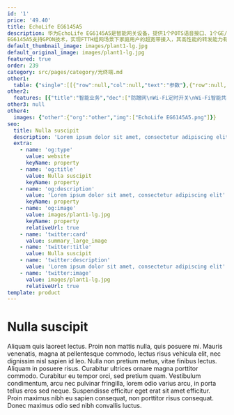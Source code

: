 ```yaml
---
id: '1'
price: '49.40'
title: EchoLife EG6145A5
description: 华为EchoLife EG6145A5是智能网关设备，提供1个POTS语音接口、1个GE/FE自适应以太端口，3个FE以太端口，1个USB端口和2.4GHz Wi-Fi。应用灵活，支持即插即用、远程诊断、绿色节能等特性。
EG6145A5支持GPON技术，实现FTTH组网场景下家庭用户的超宽带接入，其高性能的转发能力有效保障话音、数据和高清视频的业务体验，为FTTH部署提供理想的终端解决方案和面向未来的业务支撑能力。
default_thumbnail_image: images/plant1-lg.jpg
default_original_image: images/plant1-lg.jpg
featured: true
order: 239
category: src/pages/category/光终端.md
other1: 
  table: {"single":[[{"row":null,"col":null,"text":"参数"},{"row":null,"col":null,"text":"EchoLife EG6145A5"}],[{"row":null,"col":null,"text":"尺寸（高×宽×深）"},{"row":null,"col":null,"text":"32 mm × 145 mm × 97 mm（不含天线及脚垫）"}],[{"row":null,"col":null,"text":"重量（不含适配器）"},{"row":null,"col":null,"text":"约160 g"}],[{"row":null,"col":null,"text":"工作环境温度"},{"row":null,"col":null,"text":"0°C ~ +40°C"}],[{"row":null,"col":null,"text":"工作环境湿度"},{"row":null,"col":null,"text":"5% RH ～ 95% RH，非凝结"}],[{"row":null,"col":null,"text":"电源适配器额定输入范围"},{"row":null,"col":null,"text":"150 ～ 264 V AC，50/60 Hz"}],[{"row":null,"col":null,"text":"整机供电"},{"row":null,"col":null,"text":"11 ～14V DC, 1 A"}],[{"row":null,"col":null,"text":"最大功耗"},{"row":null,"col":null,"text":"12 W"}],[{"row":null,"col":null,"text":"网络侧接口"},{"row":null,"col":null,"text":"GPON"}],[{"row":null,"col":null,"text":"用户侧接口"},{"row":null,"col":null,"text":"1电话+1千兆+3百兆+1USB+2.4G Wi-Fi"}],[{"row":null,"col":null,"text":"光纤接口"},{"row":null,"col":null,"text":"SC/UPC"}],[{"row":null,"col":null,"text":"指示灯"},{"row":null,"col":null,"text":"电源/注册/光信号/4-1/电话/USB/无线/WPS"}],[{"row":null,"col":null,"text":"GPON接口"},{"row":null,"col":null,"text":"Class B+\n接收灵敏度：-27dBm\n过载光功率：-8dBm\n波长：上行1310nm，下行1490nm\n支持G.984.5协议的波长阻断滤波器（WBF）\n认证方式： Password\nFEC( Forward Error correction)\n支持SR、NSR的DBA"}],[{"row":null,"col":null,"text":"千兆/百兆以太口"},{"row":null,"col":null,"text":"基于以太口的VLAN  Tag/Tag剥离\n1:1 VLAN/N:1 VLAN/VLAN透传\nQ in Q VLAN\nMAC地址限制\nMAC地址学习\n二层IPv6透传\n千兆口支持10Mbit/s、100Mbit/s、1000Mbit/s自适应\n百兆口支持10Mbit/s、100Mbit/s自适应"}],[{"row":null,"col":null,"text":"2.4G Wi-Fi"},{"row":null,"col":null,"text":"IEEE 802.11 b/g/n\n2×2 MIMO\n天线增益：2dBi\nWMM(Wi-Fi Multi Media)\n多SSID\nWPS\n空口速率：300 Mbit/s"}],[{"row":null,"col":null,"text":"电话口"},{"row":null,"col":null,"text":"一个端口并接话机的最大数：4 REN\n支持G.711A/u，G.722， G.729a/b编解码\n支持T.30/T.38/G.711方式传真\nDTMF\n紧急呼叫（SIP 协议）"}]]}
other2:
  features: [{"title":"智能业务","dec":["防蹭网\nWi-Fi定时开关\nWi-Fi智能共享：\nPortal、802.1x认证\n基于Soft GRE"]},{"title":"智能运维","dec":["IPTV视频质量诊断（VMOS&eMDI)\nOLT发起的流氓ONT检测和隔离\nPPPOE/DHCP仿真测试\nWLAN仿真"]},{"title":"节电","dec":["指示灯节能"]}]
other3: null
other4:
  images: {"other":{"org":"other","img":["EchoLife EG6145A5.png"]}}
seo:
  title: Nulla suscipit
  description: 'Lorem ipsum dolor sit amet, consectetur adipiscing elit'
  extra:
    - name: 'og:type'
      value: website
      keyName: property
    - name: 'og:title'
      value: Nulla suscipit
      keyName: property
    - name: 'og:description'
      value: 'Lorem ipsum dolor sit amet, consectetur adipiscing elit'
      keyName: property
    - name: 'og:image'
      value: images/plant1-lg.jpg
      keyName: property
      relativeUrl: true
    - name: 'twitter:card'
      value: summary_large_image
    - name: 'twitter:title'
      value: Nulla suscipit
    - name: 'twitter:description'
      value: 'Lorem ipsum dolor sit amet, consectetur adipiscing elit'
    - name: 'twitter:image'
      value: images/plant1-lg.jpg
      relativeUrl: true
template: product
---
```


# Nulla suscipit

Aliquam quis laoreet lectus. Proin non mattis nulla, quis posuere mi. Mauris venenatis, magna at pellentesque commodo, lectus risus vehicula elit, nec dignissim nisl sapien id leo. Nulla non pretium metus, vitae finibus lectus. Aliquam in posuere risus. Curabitur ultrices ornare magna porttitor commodo. Curabitur eu tempor orci, sed pretium quam. Vestibulum condimentum, arcu nec pulvinar fringilla, lorem odio varius arcu, in porta tellus eros sed neque. Suspendisse efficitur eget erat sit amet efficitur. Proin maximus nibh eu sapien consequat, non porttitor risus consequat. Donec maximus odio sed nibh convallis luctus.